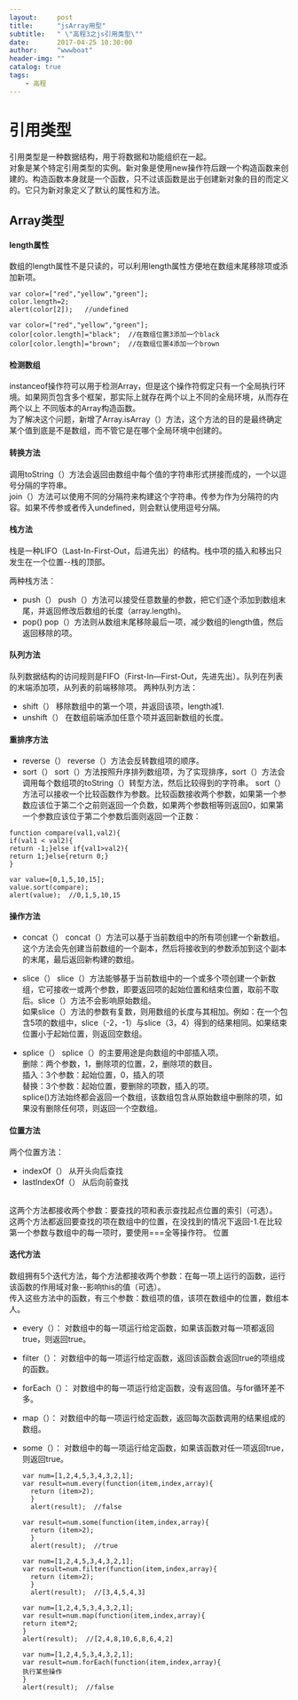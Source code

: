 ```yaml
---
layout:     post
title:      "jsArray用型"
subtitle:   " \"高程3之js引用类型\""
date:       2017-04-25 10:30:00
author:     "wwwboat"
header-img: ""
catalog: true
tags:
    - 高程
---
```


# 引用类型

引用类型是一种数据结构，用于将数据和功能组织在一起。<br/>
对象是某个特定引用类型的实例。新对象是使用new操作符后跟一个构造函数来创建的。构造函数本身就是一个函数，只不过该函数是出于创建新对象的目的而定义的。它只为新对象定义了默认的属性和方法。

## Array类型

#### length属性
数组的length属性不是只读的，可以利用length属性方便地在数组末尾移除项或添加新项。
```
var color=["red","yellow","green"];
color.length=2;
alert(color[2]);   //undefined
```
```
var color=["red","yellow","green"];
color[color.length]="black";  //在数组位置3添加一个black
color[color.length]="brown";  //在数组位置4添加一个brown
```

#### 检测数组
instanceof操作符可以用于检测Array，但是这个操作符假定只有一个全局执行环境。如果网页包含多个框架，那实际上就存在两个以上不同的全局环境，从而存在两个以上
不同版本的Array构造函数。<br/>
为了解决这个问题，新增了Array.isArray（）方法，这个方法的目的是最终确定某个值到底是不是数组，而不管它是在哪个全局环境中创建的。

#### 转换方法
调用toString（）方法会返回由数组中每个值的字符串形式拼接而成的，一个以逗号分隔的字符串。<br/>
join（）方法可以使用不同的分隔符来构建这个字符串。传参为作为分隔符的内容。如果不传参或者传入undefined，则会默认使用逗号分隔。

#### 栈方法
栈是一种LIFO（Last-In-First-Out，后进先出）的结构。栈中项的插入和移出只发生在一个位置--栈的顶部。

两种栈方法：
- push（）
  push（）方法可以接受任意数量的参数，把它们逐个添加到数组末尾，并返回修改后数组的长度（array.length)。
- pop()
  pop（）方法则从数组末尾移除最后一项，减少数组的length值，然后返回移除的项。
  
#### 队列方法
队列数据结构的访问规则是FIFO（First-In—First-Out，先进先出）。队列在列表的末端添加项，从列表的前端移除项。
两种队列方法：
- shift（）
  移除数组中的第一个项，并返回该项，length减1.
- unshift（）
  在数组前端添加任意个项并返回新数组的长度。
  
#### 重排序方法
- reverse（）
  reverse（）方法会反转数组项的顺序。
- sort（）
  sort（）方法按照升序排列数组项，为了实现排序，sort（）方法会调用每个数组项的toString（）转型方法，然后比较得到的字符串。
sort（）方法可以接收一个比较函数作为参数。比较函数接收两个参数，如果第一个参数应该位于第二个之前则返回一个负数，如果两个参数相等则返回0，如果第一个参数应该位于第二个参数后面则返回一个正数：
```
function compare(val1,val2){
if(val1 < val2){
return -1;}else if{val1>val2){
return 1;}else{return 0;}
}

var value=[0,1,5,10,15];
value.sort(compare);
alert(value);  //0,1,5,10,15
```
#### 操作方法
- concat（）
  concat（）方法可以基于当前数组中的所有项创建一个新数组。这个方法会先创建当前数组的一个副本，然后将接收到的参数添加到这个副本的末尾，最后返回新构建的数组。
- slice（）
  slice（）方法能够基于当前数组中的一个或多个项创建一个新数组，它可接收一或两个参数，即要返回项的起始位置和结束位置，取前不取后。slice（）方法不会影响原始数组。<br/>
  如果slice（）方法的参数有复数，则用数组的长度与其相加。例如：在一个包含5项的数组中，slice（-2，-1）与slice（3，4）得到的结果相同。如果结束位置小于起始位置，则返回空数组。
  
- splice（）
  splice（）的主要用途是向数组的中部插入项。
  <br/>
  删除：两个参数，1，删除项的位置，2，删除项的数目。
  <br/>
  插入：3个参数：起始位置，0，插入的项
  <br/>
  替换：3个参数：起始位置，要删除的项数，插入的项。
  <br/>
  splice()方法始终都会返回一个数组，该数组包含从原始数组中删除的项，如果没有删除任何项，则返回一个空数组。
  
#### 位置方法
两个位置方法：
- indexOf（）  从开头向后查找
- lastIndexOf（） 从后向前查找
<br/>
这两个方法都接收两个参数：要查找的项和表示查找起点位置的索引（可选）。
<br/>
这两个方法都返回要查找的项在数组中的位置，在没找到的情况下返回-1.在比较第一个参数与数组中的每一项时，要使用===全等操作符。
  位置
  
#### 迭代方法
数组拥有5个迭代方法，每个方法都接收两个参数：在每一项上运行的函数，运行该函数的作用域对象--影响this的值（可选）。<br/>
传入这些方法中的函数，有三个参数：数组项的值，该项在数组中的位置，数组本人。

- every（）：
  对数组中的每一项运行给定函数，如果该函数对每一项都返回true，则返回true。
- filter（）：
  对数组中的每一项运行给定函数，返回该函数会返回true的项组成的函数。
- forEach（）：
  对数组中的每一项运行给定函数，没有返回值。与for循环差不多。
- map（）：
  对数组中的每一项运行给定函数，返回每次函数调用的结果组成的数组。
- some（）：
  对数组中的每一项运行给定函数，如果该函数对任一项返回true，则返回true。
  
  ```
  var num=[1,2,4,5,3,4,3,2,1];
  var result=num.every(function(item,index,array){
    return (item>2);
    }
    alert(result);  //false
    
  var result=num.some(function(item,index,array){
    return (item>2);
    }
    alert(result);  //true
  ```
  
  ```
  var num=[1,2,4,5,3,4,3,2,1];
  var result=num.filter(function(item,index,array){
    return (item>2);
    }
    alert(result);  //[3,4,5,4,3]
    ```
    ```
    var num=[1,2,4,5,3,4,3,2,1];
  var result=num.map(function(item,index,array){
    return item*2;
    }
    alert(result);  //[2,4,8,10,6,8,6,4,2]
    ```
    ```
    var num=[1,2,4,5,3,4,3,2,1];
  var result=num.forEach(function(item,index,array){
    执行某些操作
    }
    alert(result);  //false
